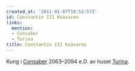 ```yaml
---
created_at: '2011-01-07T10:52:57Z'
id: Constantin III Kväsaren
links:
  mention:
  - Consaber
  - Turina
title: Constantin III Kväsaren
---
```


Kung i [Consaber] 2063–2094 e.D. av huset [Turina].

  [Consaber]: Consaber
  [Turina]: Turina